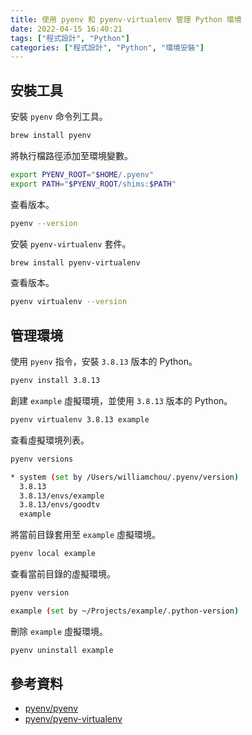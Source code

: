 ```yaml
---
title: 使用 pyenv 和 pyenv-virtualenv 管理 Python 環境
date: 2022-04-15 16:40:21
tags: ["程式設計", "Python"]
categories: ["程式設計", "Python", "環境安裝"]
---
```


## 安裝工具

安裝 `pyenv` 命令列工具。

```bash
brew install pyenv
```

將執行檔路徑添加至環境變數。

```bash
export PYENV_ROOT="$HOME/.pyenv"
export PATH="$PYENV_ROOT/shims:$PATH"
```

查看版本。

```bash
pyenv --version
```

安裝 `pyenv-virtualenv` 套件。

```bash
brew install pyenv-virtualenv
```

查看版本。

```bash
pyenv virtualenv --version
```

## 管理環境

使用 `pyenv` 指令，安裝 `3.8.13` 版本的 Python。

```bash
pyenv install 3.8.13
```

創建 `example` 虛擬環境，並使用 `3.8.13` 版本的 Python。

```bash
pyenv virtualenv 3.8.13 example
```

查看虛擬環境列表。

```bash
pyenv versions

* system (set by /Users/williamchou/.pyenv/version)
  3.8.13
  3.8.13/envs/example
  3.8.13/envs/goodtv
  example
```

將當前目錄套用至 `example` 虛擬環境。

```bash
pyenv local example
```

查看當前目錄的虛擬環境。

```bash
pyenv version

example (set by ~/Projects/example/.python-version)
```

刪除 `example` 虛擬環境。

```bash
pyenv uninstall example
```

## 參考資料

- [pyenv/pyenv](https://github.com/pyenv/pyenv)
- [pyenv/pyenv-virtualenv](https://github.com/pyenv/pyenv-virtualenv)
